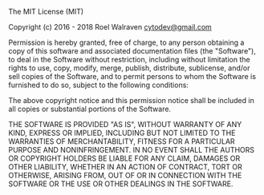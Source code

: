 The MIT License (MIT)

Copyright (c) 2016 - 2018 Roel Walraven <cytodev@gmail.com>

Permission is hereby granted, free of charge, to any person obtaining a copy  of
this software and associated documentation  files  (the "Software"), to deal  in
the Software  without restriction, including  without  limitation the  rights to
use, copy, modify, merge, publish, distribute, sublicense, and/or sell copies of
the Software, and to permit persons to whom the  Software is furnished to do so,
subject to the following conditions:

The above copyright notice and  this  permission notice shall be included in all
copies or substantial portions of the Software.

THE SOFTWARE  IS  PROVIDED "AS  IS", WITHOUT  WARRANTY OF  ANY KIND,  EXPRESS OR
IMPLIED, INCLUDING BUT NOT LIMITED TO THE WARRANTIES OF MERCHANTABILITY, FITNESS
FOR  A PARTICULAR PURPOSE  AND NONINFRINGEMENT. IN NO EVENT SHALL THE AUTHORS OR
COPYRIGHT HOLDERS BE  LIABLE FOR ANY CLAIM, DAMAGES OR OTHER LIABILITY,  WHETHER
IN  AN  ACTION OF  CONTRACT,  TORT  OR  OTHERWISE, ARISING FROM,  OUT  OF OR  IN
CONNECTION WITH THE SOFTWARE OR THE USE OR OTHER DEALINGS IN THE SOFTWARE.
